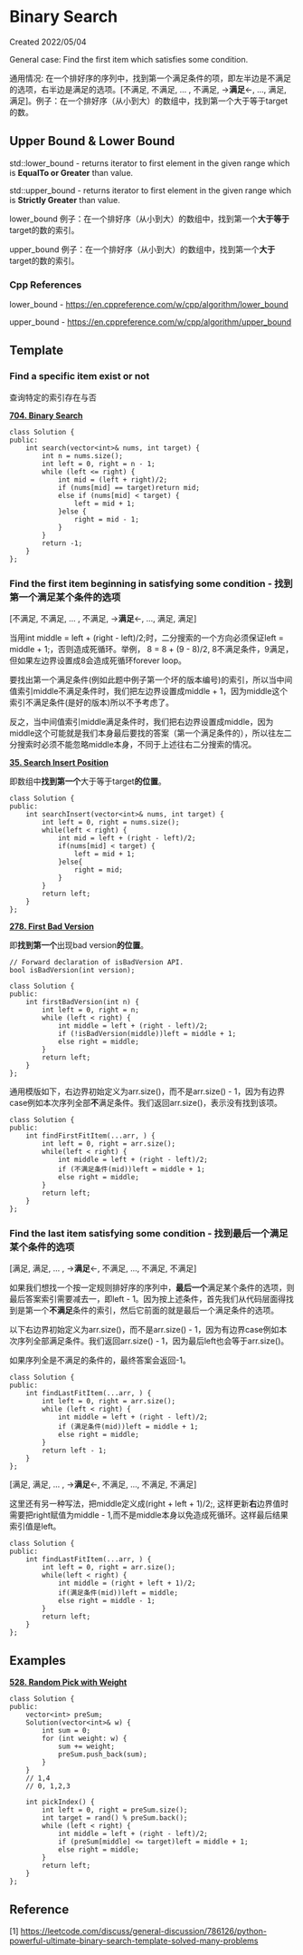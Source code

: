 # Binary Search

Created 2022/05/04

General case: Find the first item which satisfies some condition.

通用情况: 在一个排好序的序列中，找到第一个满足条件的项，即左半边是不满足的选项，右半边是满足的选项。[不满足, 不满足, ... , 不满足, ->**满足**<-, ..., 满足, 满足]。例子：在一个排好序（从小到大）的数组中，找到第一个大于等于target的数。

## Upper Bound & Lower Bound

std::lower_bound - returns iterator to first element in the given range which is **EqualTo or Greater** than value.

std::upper_bound - returns iterator to first element in the given range which is **Strictly Greater** than value.

lower_bound 例子：在一个排好序（从小到大）的数组中，找到第一个**大于等于**target的数的索引。

upper_bound 例子：在一个排好序（从小到大）的数组中，找到第一个**大于**target的数的索引。

### Cpp References

lower_bound - https://en.cppreference.com/w/cpp/algorithm/lower_bound

upper_bound - https://en.cppreference.com/w/cpp/algorithm/upper_bound

## Template

### Find a specific item exist or not

查询特定的索引存在与否

**[704. Binary Search](https://leetcode.com/problems/binary-search/)**

```
class Solution {
public:
    int search(vector<int>& nums, int target) {
        int n = nums.size();
        int left = 0, right = n - 1;
        while (left <= right) {
            int mid = (left + right)/2;
            if (nums[mid] == target)return mid;
            else if (nums[mid] < target) {
                left = mid + 1;
            }else {
                right = mid - 1;
            }
        }
        return -1;
    }
};
```

### Find the first item beginning in satisfying some condition - 找到第一个满足某个条件的选项

[不满足, 不满足, ... , 不满足, ->**满足**<-, ..., 满足, 满足]

当用int middle = left + (right - left)/2;时，二分搜索的一个方向必须保证left = middle + 1;，否则造成死循环。举例， 8 = 8 + (9 - 8)/2, 8不满足条件，9满足，但如果左边界设置成8会造成死循环forever loop。

要找出第一个满足条件(例如此题中例子第一个坏的版本编号)的索引，所以当中间值索引middle不满足条件时，我们把左边界设置成middle + 1，因为middle这个索引不满足条件(是好的版本)所以不予考虑了。

反之，当中间值索引middle满足条件时，我们把右边界设置成middle，因为middle这个可能就是我们本身最后要找的答案（第一个满足条件的），所以往左二分搜索时必须不能忽略middle本身，不同于上述往右二分搜索的情况。

**[35. Search Insert Position](https://leetcode.com/problems/search-insert-position/)**

即数组中**找到第一个**大于等于target**的位置**。

```
class Solution {
public:
    int searchInsert(vector<int>& nums, int target) {
        int left = 0, right = nums.size();
        while(left < right) {
            int mid = left + (right - left)/2;
            if(nums[mid] < target) {
                left = mid + 1;
            }else{
                right = mid;
            }
        }
        return left;
    }
};
```

**[278. First Bad Version](https://leetcode.com/problems/first-bad-version/)**

即**找到第一个**出现bad version**的位置**。

```
// Forward declaration of isBadVersion API.
bool isBadVersion(int version);

class Solution {
public:
    int firstBadVersion(int n) {
        int left = 0, right = n;
        while (left < right) {
            int middle = left + (right - left)/2;
            if (!isBadVersion(middle))left = middle + 1;
            else right = middle;
        }
        return left;
    }
};
```

通用模版如下，右边界初始定义为arr.size()，而不是arr.size() - 1，因为有边界case例如本次序列全部**不**满足条件。我们返回arr.size()，表示没有找到该项。

```
class Solution {
public:
    int findFirstFitItem(...arr, ) {
        int left = 0, right = arr.size();
        while(left < right) {
            int middle = left + (right - left)/2;
            if (不满足条件(mid))left = middle + 1;
            else right = middle;
        }
        return left;
    }
};
```

### Find the last item satisfying some condition - 找到最后一个满足某个条件的选项

[满足, 满足, ... , ->**满足**<-, 不满足, ..., 不满足, 不满足]

如果我们想找一个按一定规则排好序的序列中，**最后一个**满足某个条件的选项，则最后答案索引需要减去一，即left - 1。因为按上述条件，首先我们从代码层面得找到是第一个**不满足**条件的索引，然后它前面的就是最后一个满足条件的选项。

以下右边界初始定义为arr.size()，而不是arr.size() - 1，因为有边界case例如本次序列全部满足条件。我们返回arr.size() - 1，因为最后left也会等于arr.size()。

如果序列全是不满足的条件的，最终答案会返回-1。

```
class Solution {
public:
    int findLastFitItem(...arr, ) {
        int left = 0, right = arr.size();
        while (left < right) {
            int middle = left + (right - left)/2;
            if (满足条件(mid))left = middle + 1;
            else right = middle;
        }
        return left - 1;
    }
};
```

[满足, 满足, ... , ->**满足**<-, 不满足, ..., 不满足, 不满足]

这里还有另一种写法，把middle定义成(right + left + 1)/2;, 这样更新**右**边界值时需要把right赋值为middle - 1,而不是middle本身以免造成死循环。这样最后结果索引值是left。

```
class Solution {
public:
    int findLastFitItem(...arr, ) {
        int left = 0, right = arr.size();
        while(left < right) {
            int middle = (right + left + 1)/2;
            if(满足条件(mid))left = middle;
            else right = middle - 1;
        }
        return left;
    }
};
```

## Examples

**[528. Random Pick with Weight](https://leetcode.com/problems/random-pick-with-weight/)**

```
class Solution {
public:
    vector<int> preSum;
    Solution(vector<int>& w) {
        int sum = 0;
        for (int weight: w) {
            sum += weight;
            preSum.push_back(sum);
        }
    }
    // 1,4
    // 0, 1,2,3 
    
    int pickIndex() {
        int left = 0, right = preSum.size();
        int target = rand() % preSum.back();
        while (left < right) {
            int middle = left + (right - left)/2;
            if (preSum[middle] <= target)left = middle + 1;
            else right = middle;
        }
        return left;
    }
};
```

## Reference

[1] <https://leetcode.com/discuss/general-discussion/786126/python-powerful-ultimate-binary-search-template-solved-many-problems>
